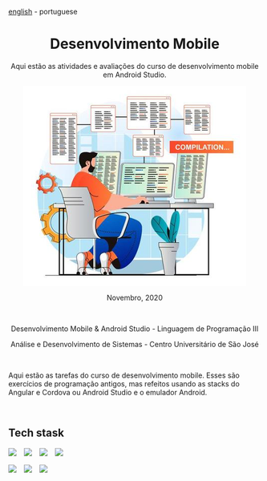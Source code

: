 <!-- LANGUAGE -->
<!-- LANGUAGE -->
<!-- LANGUAGE -->
[english](README.md) -
portuguese
<br>  


<!-- HEADER -->
<!-- HEADER -->
<!-- HEADER -->
<h1 align="center">Desenvolvimento Mobile</h1>
<p align="center">Aqui estão as atividades e avaliações do curso de desenvolvimento mobile em Android Studio.</p>

<p align="center">
        <img    style="margin: auto; display: block;"
                src="../../resources/logo.jpg"/>
</p>


<!-- DATE -->
<!-- DATE -->
<!-- DATE -->
<p align="center">
        <span>Novembro</span>,
        <span>2020</span></p>
<br>


<!-- LOCAL -->
<!-- LOCAL -->
<!-- LOCAL -->
<p align="center">
        <span>Desenvolvimento Mobile & Android Studio</span> -
        <span>Linguagem de Programação III</span></p>
<p align="center">
        <span>Análise e Desenvolvimento de Sistemas</span> -
        <span>Centro Universitário de São José</span></p>
<br>


<!-- TEXT -->
<!-- TEXT -->
<!-- TEXT -->
<!-- goals -->
<!--  just objectives, no results or opinions.-->
<p align="left">Aqui estão as tarefas do curso de desenvolvimento mobile. Esses são exercícios de programação antigos, mas refeitos usando as stacks do Angular e Cordova ou Android Studio e o emulador Android.</p>
<br>

<!-- TECH -->
<!-- TECH -->
<!-- TECH -->
## Tech stask
<div style="display: flex; justify-content: left;">        <img    style="margin-right: 15px;"
                src="https://img.shields.io/badge/Angular-DD0031?style=for-the-badge&logo=angular&logoColor=white"/>
        <img    style="margin-right: 15px;"
                src="https://img.shields.io/badge/HTML5-E34F26?style=for-the-badge&logo=html5&logoColor=white"/>
        <img    style="margin-right: 15px;"
                src="https://img.shields.io/badge/CSS3-1572B6?style=for-the-badge&logo=css3&logoColor=white"/>
        <img    style="margin-right: 15px;"
                src="https://img.shields.io/badge/JavaScript-F7DF1E?style=for-the-badge&logo=javascript&logoColor=black"/>
</div>
<br>
<div style="display: flex; justify-content: left;">
        <img    style="margin-right: 15px;"
                src="https://img.shields.io/badge/Java-ED8B00?style=for-the-badge&logo=java&logoColor=white"/>
        <img    style="margin-right: 15px;"
                src="https://img.shields.io/badge/kotlin-%230095D5.svg?style=for-the-badge&logo=kotlin&logoColor=white"/>
        <img    style="margin-right: 15px;"
                src="https://img.shields.io/badge/Android_Studio-3DDC84?style=for-the-badge&logo=android-studio&logoColor=white"/>
</div>
<br>